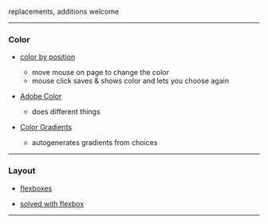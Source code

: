 replacements, additions welcome

----

### Color

- [color by position](https://color.hailpixel.com/)
    - move mouse on page to change the color
    - mouse click saves & shows color and lets you choose again
    
- [Adobe Color](https://color.adobe.com/create)
    - does different things
    
- [Color Gradients](https://mycolor.space)
    - autogenerates gradients from choices

----

### Layout

- [flexboxes](https://the-echoplex.net/flexyboxes)

- [solved with flexbox](https://philipwalton.github.io/solved-by-flexbox/)

----
